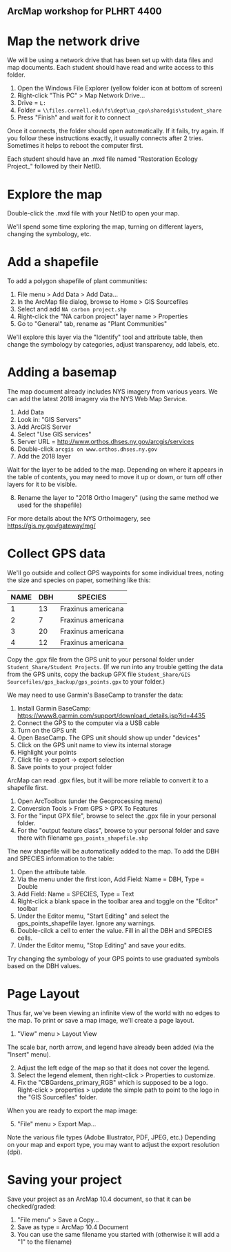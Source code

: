 ## ArcMap workshop for PLHRT 4400


# Map the network drive

We will be using a network drive that has been set up with data files and map documents.  Each student should have read and write access to this folder.

1. Open the Windows File Explorer (yellow folder icon at bottom of screen)
2. Right-click "This PC" > Map Network Drive...
3. Drive = `L:`
4. Folder = `\\files.cornell.edu\fs\dept\ua_cpo\sharedgis\student_share`
5. Press "Finish" and wait for it to connect

Once it connects, the folder should open automatically.  If it fails, try again.  If you follow these instructions exactly, it usually connects after 2 tries.  Sometimes it helps to reboot the computer first.

Each student should have an .mxd file named "Restoration Ecology Project_" followed by their NetID.


# Explore the map

Double-click the .mxd file with your NetID to open your map.

We'll spend some time exploring the map, turning on different layers, changing the symbology, etc.


# Add a shapefile

To add a polygon shapefile of plant communities:

1. File menu > Add Data > Add Data...
2. In the ArcMap file dialog, browse to Home > GIS Sourcefiles
3. Select and add `NA carbon project.shp`
4. Right-click the "NA carbon project" layer name > Properties
5. Go to "General" tab, rename as "Plant Communities"

We'll explore this layer via the "Identify" tool and attribute table, then change the symbology by categories, adjust transparency, add labels, etc.


# Adding a basemap

The map document already includes NYS imagery from various years.  We can add the latest 2018 imagery via the NYS Web Map Service.

1. Add Data
2. Look in: "GIS Servers"
3. Add ArcGIS Server
4. Select "Use GIS services"
5. Server URL = http://www.orthos.dhses.ny.gov/arcgis/services
6. Double-click `arcgis on www.orthos.dhses.ny.gov`
7. Add the 2018 layer

Wait for the layer to be added to the map.  Depending on where it appears in the table of contents, you may need to move it up or down, or turn off other layers for it to be visible.

8. Rename the layer to "2018 Ortho Imagery" (using the same method we used for the shapefile)

For more details about the NYS Orthoimagery, see https://gis.ny.gov/gateway/mg/


# Collect GPS data

We'll go outside and collect GPS waypoints for some individual trees, noting the size and species on paper, something like this:

| NAME | DBH | SPECIES |
| ---- | --- | ------- |
| 1    | 13  | Fraxinus americana |
| 2    |  7  | Fraxinus americana |
| 3    | 20  | Fraxinus americana |
| 4    | 12  | Fraxinus americana |

Copy the .gpx file from the GPS unit to your personal folder under `Student_Share/Student Projects`.  (If we run into any trouble getting the data from the GPS units, copy the backup GPX file `Student_Share/GIS Sourcefiles/gps_backup/gps_points.gpx` to your folder.)

We may need to use Garmin's BaseCamp to transfer the data:

1. Install Garmin BaseCamp: https://www8.garmin.com/support/download_details.jsp?id=4435
2. Connect the GPS to the computer via a USB cable
3. Turn on the GPS unit
4. Open BaseCamp. The GPS unit should show up under "devices"
5. Click on the GPS unit name to view its internal storage
6. Highlight your points
7. Click file -> export -> export selection
8. Save points to your project folder

ArcMap can read .gpx files, but it will be more reliable to convert it to a shapefile first.

1. Open ArcToolbox (under the Geoprocessing menu)
2. Conversion Tools > From GPS > GPX To Features
3. For the "input GPX file", browse to select the .gpx file in your personal folder.
4. For the "output feature class", browse to your personal folder and save there with filename `gps_points_shapefile.shp`

The new shapefile will be automatically added to the map.  To add the DBH and SPECIES information to the table:

1. Open the attribute table.
2. Via the menu under the first icon, Add Field: Name = DBH, Type = Double
3. Add Field: Name = SPECIES, Type = Text
4. Right-click a blank space in the toolbar area and toggle on the "Editor" toolbar
5. Under the Editor memu, "Start Editing" and select the gps_points_shapefile layer.  Ignore any warnings.
6. Double-cilck a cell to enter the value.  Fill in all the DBH and SPECIES cells.
7. Under the Editor memu, "Stop Editing" and save your edits.

Try changing the symbology of your GPS points to use graduated symbols based on the DBH values.


# Page Layout

Thus far, we've been viewing an infinite view of the world with no edges to the map.  To print or save a map image, we'll create a page layout.

1. "View" menu > Layout View

The scale bar, north arrow, and legend have already been added (via the "Insert" menu).

2. Adjust the left edge of the map so that it does not cover the legend.
3. Select the legend element, then right-click > Properties to customize.
4. Fix the "CBGardens_primary_RGB" which is supposed to be a logo.  Right-click > properties > update the simple path to point to the logo in the "GIS Sourcefiles" folder.

When you are ready to export the map image:

5. "File" menu > Export Map...

Note the various file types (Adobe Illustrator, PDF, JPEG, etc.)  Depending on your map and export type, you may want to adjust the export resolution (dpi).


# Saving your project

Save your project as an ArcMap 10.4 document, so that it can be checked/graded:

1. "File menu" > Save a Copy...
2. Save as type = ArcMap 10.4 Document
3. You can use the same filename you started with (otherwise it will add a "1" to the filename)
